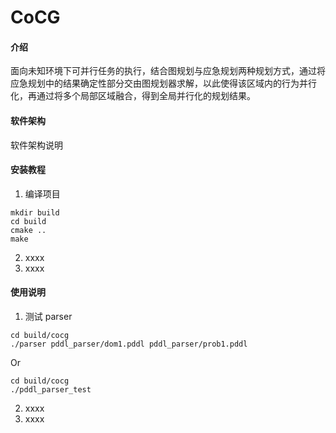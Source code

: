 # CoCG

#### 介绍

面向未知环境下可并行任务的执行，结合图规划与应急规划两种规划方式，通过将应急规划中的结果确定性部分交由图规划器求解，以此使得该区域内的行为并行化，再通过将多个局部区域融合，得到全局并行化的规划结果。

#### 软件架构

软件架构说明

#### 安装教程

1.  编译项目

```
mkdir build
cd build
cmake ..
make
```

2.  xxxx
3.  xxxx

#### 使用说明

1.  测试 parser

```
cd build/cocg
./parser pddl_parser/dom1.pddl pddl_parser/prob1.pddl
```

Or

```
cd build/cocg
./pddl_parser_test
```

2.  xxxx
3.  xxxx
